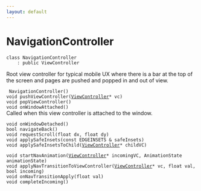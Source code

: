 ```yaml
---
layout: default
---
```


# NavigationController

```
class NavigationController
    : public ViewController
```


Root view controller for typical mobile UX where there is a bar at the top of the screen and pages are pushed and popped in and out of view.     

    
` NavigationController()`<br>
`void pushViewController(`[`ViewController`](/oaknut/ref/app_group/ViewController)`* vc)`<br>
`void popViewController()`<br>
`void onWindowAttached()`<br>Called when this view controller is attached to the window.

`void onWindowDetached()`<br>
`bool navigateBack()`<br>
`void requestScroll(float dx, float dy)`<br>
`void applySafeInsets(const EDGEINSETS & safeInsets)`<br>
`void applySafeInsetsToChild(`[`ViewController`](/oaknut/ref/app_group/ViewController)`* childVC)`<br>

`void startNavAnimation(`[`ViewController`](/oaknut/ref/app_group/ViewController)`* incomingVC, AnimationState animationState)`<br>
`void applyNavTransitionToViewController(`[`ViewController`](/oaknut/ref/app_group/ViewController)`* vc, float val, bool incoming)`<br>
`void onNavTransitionApply(float val)`<br>
`void completeIncoming()`<br>

